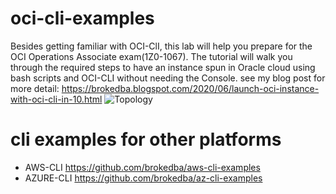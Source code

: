 # oci-cli-examples
 Besides getting familiar with OCI-ClI, this lab will help you prepare for the OCI Operations Associate exam(1Z0-1067).
The tutorial will walk you through the required steps to have an instance spun in Oracle cloud using bash scripts and OCI-CLI without needing the Console. 
see my blog post for more detail: https://brokedba.blogspot.com/2020/06/launch-oci-instance-with-oci-cli-in-10.html
![Topology](https://brokedba.files.wordpress.com/2020/05/oci-cli-1.png?w=853)

# cli examples for other platforms
- AWS-CLI https://github.com/brokedba/aws-cli-examples
- AZURE-CLI https://github.com/brokedba/az-cli-examples 
